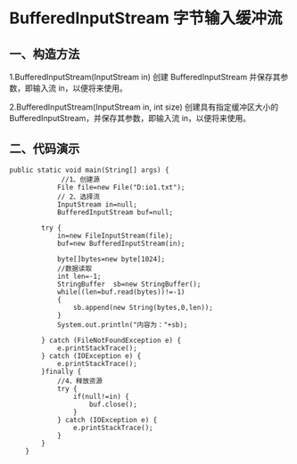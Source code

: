 # BufferedInputStream 字节输入缓冲流

## 一、构造方法

1.BufferedInputStream(InputStream in) 创建 BufferedInputStream 并保存其参数，即输入流 in，以便将来使用。 

2.BufferedInputStream(InputStream in, int size) 创建具有指定缓冲区大小的BufferedInputStream，并保存其参数，即输入流 in，以便将来使用。

## 二、代码演示

```
public static void main(String[] args) {
             //1、创建源
            File file=new File("D:io1.txt");
            // 2、选择流
            InputStream in=null;
            BufferedInputStream buf=null;
          
        try {
            in=new FileInputStream(file);
            buf=new BufferedInputStream(in);

            byte[]bytes=new byte[1024];
            //数据读取
            int len=-1;
            StringBuffer  sb=new StringBuffer();
            while((len=buf.read(bytes))!=-1)
            {
                sb.append(new String(bytes,0,len));
            }
            System.out.println("内容为："+sb);

        } catch (FileNotFoundException e) {
            e.printStackTrace();
        } catch (IOException e) {
            e.printStackTrace();
        }finally {
            //4、释放资源
            try {
                if(null!=in) {
                    buf.close();
                }
            } catch (IOException e) {
                e.printStackTrace();
            }
        }
    }
```

